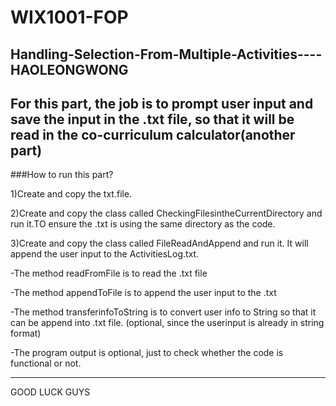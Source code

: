 # WIX1001-FOP

Handling-Selection-From-Multiple-Activities----HAOLEONGWONG
------------------------------------------------------------
For this part, the job is to prompt user input and save the input in the .txt file, so that it will be read in the co-curriculum calculator(another part)
--------------------------------------------------------------------------------------------------------------------------------------------------
###How to run this part?

1)Create and copy the txt.file.

2)Create and copy the class called CheckingFilesintheCurrentDirectory and run it.TO ensure the .txt is using the same directory as the code.

3)Create and copy the class called FileReadAndAppend and run it. It will append the user input to the ActivitiesLog.txt.

-The method readFromFile is to read the .txt file

-The method appendToFile is to append the user input to the .txt

-The method transferinfoToString is to convert user info to String so that it can be append into .txt file. (optional, since the userinput is already in string format)

-The program output is optional, just to check whether the code is functional or not.

------------------------------------------------------------------------------------------------------------------------------------------------
GOOD LUCK GUYS

